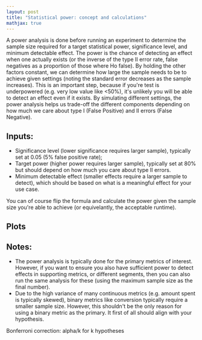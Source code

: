 ```yaml
---
layout: post
title: "Statistical power: concept and calculations"
mathjax: true
---
```


A power analysis is done before running an experiment to determine the sample size required for a target statistical power, significance level, and minimum detectable effect. 
The power is the chance of detecting an effect when one actually exists (or the inverse of the type II error rate, false negatives as a proportion of those where Ho false). By holding the other factors constant, we can determine how large the sample needs to be to achieve given settings (noting the standard error decreases as the sample increases). This is an important step, because if you're test is underpowered (e.g. very low value like \<50%), it's unlikely you will be able to detect an effect even if it exists. By simulating different settings, the power analysis helps us trade-off the different components depending on how much we care about type I (False Positive) and II errors (False Negative).

## Inputs:

- Significance level (lower significance requires larger sample), typically set at 0.05 (5% false positive rate);
- Target power (higher power requires larger sample), typically set at 80% but should depend on how much you care about type II errors.
- Minimum detectable effect (smaller effects require a larger sample to detect), which should be based on what is a meaningful effect for your use case.

You can of course flip the formula and calculate the power given the sample size you're able to achieve (or equivelantly, the acceptable runtime). 

## Plots



## Notes:
- The power analysis is typically done for the primary metrics of interest. However, if you want to ensure you also have sufficient power to detect effects in supporting metrics, or different segments, then you can also run the same analysis for these (using the maximum sample size as the final number).
- Due to the high variance of many continuous metrics (e.g. amount spent is typically skewed), binary metrics like conversion typically require a smaller sample size. However, this shouldn't be the only reason for using a binary metric as the primary. It first of all should align with your hypothesis.

Bonferroni correction: alpha/k for k hypotheses